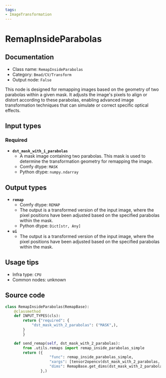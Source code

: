 ```yaml
---
tags:
- ImageTransformation
---
```


# RemapInsideParabolas
## Documentation
- Class name: `RemapInsideParabolas`
- Category: `Bmad/CV/Transform`
- Output node: `False`

This node is designed for remapping images based on the geometry of two parabolas within a given mask. It adjusts the image's pixels to align or distort according to these parabolas, enabling advanced image transformation techniques that can simulate or correct specific optical effects.
## Input types
### Required
- **`dst_mask_with_i_parabolas`**
    - A mask image containing two parabolas. This mask is used to determine the transformation geometry for remapping the image.
    - Comfy dtype: `MASK`
    - Python dtype: `numpy.ndarray`
## Output types
- **`remap`**
    - Comfy dtype: `REMAP`
    - The output is a transformed version of the input image, where the pixel positions have been adjusted based on the specified parabolas within the mask.
    - Python dtype: `Dict[str, Any]`
- **`ui`**
    - The output is a transformed version of the input image, where the pixel positions have been adjusted based on the specified parabolas within the mask.
## Usage tips
- Infra type: `CPU`
- Common nodes: unknown


## Source code
```python
class RemapInsideParabolas(RemapBase):
    @classmethod
    def INPUT_TYPES(cls):
        return {"required": {
            "dst_mask_with_2_parabolas": ("MASK",),
        }
        }

    def send_remap(self, dst_mask_with_2_parabolas):
        from .utils.remaps import remap_inside_parabolas_simple
        return ({
                    "func": remap_inside_parabolas_simple,
                    "xargs": [tensor2opencv(dst_mask_with_2_parabolas, 1)],
                    "dims": RemapBase.get_dims(dst_mask_with_2_parabolas)
                },)

```
